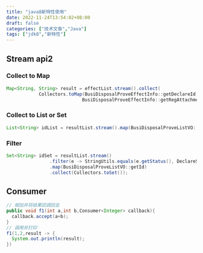 ```yaml
---
title: "java8新特性使用"
date: 2022-11-24T13:54:02+08:00
draft: false
categories: ["技术文章","Java"]
tags: ["jdk8","新特性"]
---
```


## Stream api2

### Collect to Map

```java
Map<String, String> result = effectList.stream().collect(
            Collectors.toMap(BusiDisposalProveEffectInfo::getDeclareId,
                            BusiDisposalProveEffectInfo::getRegAttachmentId));
```

### Collect to List or Set

```java
List<String> idList = resultList.stream().map(BusiDisposalProveListVO::getId).collect(Collectors.toList());
```

### Filter

```java
Set<String> idSet = resultList.stream()
                .filter(e -> StringUtils.equals(e.getStatus(), DeclareStatusEnum.SUCCESS.getCode()))
                .map(BusiDisposalProveListVO::getId)
                .collect(Collectors.toSet());
```

## Consumer

```java
// 相加并将结果回调回去
public void f1(int a,int b,Consumer<Integer> callback){
  callback.accept(a+b);
}
// 调用并打印
f1(1,2,result -> {
  System.out.println(result);
})
```

